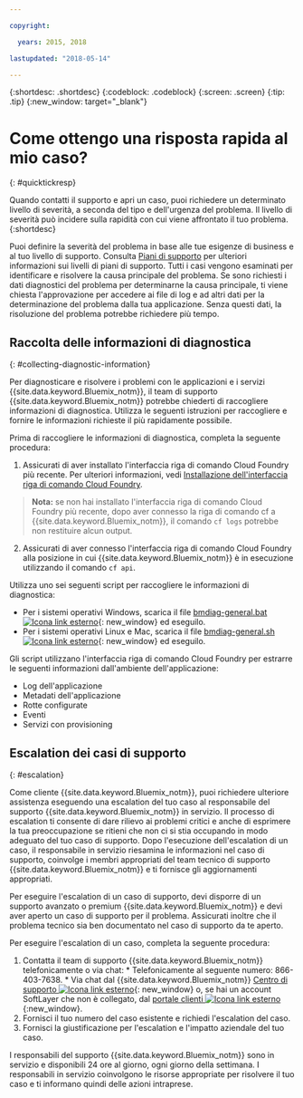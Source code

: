 ```yaml
---

copyright:

  years: 2015, 2018

lastupdated: "2018-05-14"

---
```



{:shortdesc: .shortdesc}
{:codeblock: .codeblock}
{:screen: .screen}
{:tip: .tip}
{:new_window: target="_blank"}


# Come ottengo una risposta rapida al mio caso?
{: #quicktickresp}

Quando contatti il supporto e apri un caso, puoi richiedere un determinato livello di severità, a seconda del tipo e dell'urgenza del problema. Il livello di severità può incidere sulla rapidità con cui viene affrontato il tuo problema.
{:shortdesc}

Puoi definire la severità del problema in base alle tue esigenze di business e al tuo livello di supporto. Consulta [Piani di supporto](/docs/get-support/index.html) per ulteriori informazioni sui livelli di piani di supporto. Tutti i casi vengono esaminati per identificare e risolvere la causa principale del problema. Se sono richiesti i dati diagnostici del problema per determinarne la causa principale, ti viene chiesta l'approvazione per accedere ai file di log e ad altri dati per la determinazione del problema dalla tua applicazione. Senza questi dati, la risoluzione del problema potrebbe richiedere più tempo.

## Raccolta delle informazioni di diagnostica
{: #collecting-diagnostic-information}

Per diagnosticare e risolvere i problemi con le applicazioni e i servizi {{site.data.keyword.Bluemix_notm}},
il team di supporto {{site.data.keyword.Bluemix_notm}}
potrebbe chiederti di raccogliere informazioni di diagnostica. Utilizza le seguenti istruzioni per raccogliere e fornire le informazioni richieste il più rapidamente possibile.

Prima di raccogliere le informazioni di diagnostica, completa la
seguente procedura:

1. Assicurati di aver installato l'interfaccia riga di comando Cloud Foundry più recente. Per ulteriori informazioni, vedi [Installazione dell'interfaccia riga di comando Cloud Foundry](/docs/starters/install_cli.html).
>**Nota:** se non hai installato l'interfaccia riga di comando Cloud Foundry più recente, dopo aver connesso la riga di comando cf a {{site.data.keyword.Bluemix_notm}}, il comando `cf logs` potrebbe non restituire alcun output.
2. Assicurati di aver connesso l'interfaccia riga di comando Cloud Foundry alla posizione in cui {{site.data.keyword.Bluemix_notm}} è in esecuzione utilizzando il comando `cf api`.

Utilizza uno sei seguenti script per raccogliere le informazioni di diagnostica:

  * Per i sistemi operativi Windows, scarica il file [bmdiag-general.bat ![Icona link esterno](../icons/launch-glyph.svg "Icona link esterno")](http://bluemix-mustgather.mybluemix.net/mustgather/general/bmdiag-general.bat){: new_window} ed eseguilo.
  * Per i sistemi operativi Linux e Mac, scarica il file [bmdiag-general.sh ![Icona link esterno](../icons/launch-glyph.svg "Icona link esterno")](http://bluemix-mustgather.mybluemix.net/mustgather/general/bmdiag-general.sh){: new_window} ed eseguilo.

Gli script utilizzano l'interfaccia riga di comando Cloud Foundry per estrarre le seguenti informazioni dall'ambiente dell'applicazione:
  * Log dell'applicazione
  * Metadati dell'applicazione
  * Rotte configurate
  * Eventi
  * Servizi con provisioning

## Escalation dei casi di supporto
{: #escalation}

Come cliente {{site.data.keyword.Bluemix_notm}}, puoi richiedere ulteriore assistenza eseguendo una escalation del tuo caso al responsabile del supporto {{site.data.keyword.Bluemix_notm}} in servizio. Il processo di escalation ti consente di dare rilievo ai problemi critici e anche di esprimere la tua preoccupazione se ritieni che non ci si stia occupando in modo adeguato del tuo caso di supporto. Dopo l'esecuzione dell'escalation di un caso, il responsabile in servizio riesamina le informazioni nel caso di supporto, coinvolge i membri appropriati del team tecnico di supporto {{site.data.keyword.Bluemix_notm}} e ti fornisce gli aggiornamenti appropriati.

Per eseguire l'escalation di un caso di supporto, devi disporre di un supporto avanzato o premium {{site.data.keyword.Bluemix_notm}} e devi aver aperto un caso di supporto per il problema. Assicurati inoltre che il problema tecnico sia ben documentato nel caso di supporto da te aperto.

 Per eseguire l'escalation di un caso, completa la seguente procedura:

  1. Contatta il team di supporto {{site.data.keyword.Bluemix_notm}} telefonicamente o via chat:
    * Telefonicamente al seguente numero: 866-403-7638.
    * Via chat dal {{site.data.keyword.Bluemix_notm}} [Centro di supporto ![Icona link esterno](../icons/launch-glyph.svg "Icona link esterno")](https://console.bluemix.net/unifiedsupport/supportcenter){: new_window} o, se hai un account SoftLayer che non è collegato, dal [portale clienti ![Icona link esterno](../icons/launch-glyph.svg)](https://control.softlayer.com/){:new_window}.
  2. Fornisci il tuo numero del caso esistente e richiedi l'escalation del caso.
  3. Fornisci la giustificazione per l'escalation e l'impatto aziendale del tuo caso.

I responsabili del supporto {{site.data.keyword.Bluemix_notm}} sono in servizio e disponibili 24 ore al giorno, ogni giorno della settimana. I responsabili in servizio coinvolgono le risorse appropriate per risolvere il tuo caso e ti informano quindi delle azioni intraprese.
